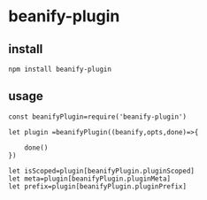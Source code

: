 # beanify-plugin

## install

```
npm install beanify-plugin 
```

## usage

```
const beanifyPlugin=require('beanify-plugin')

let plugin =beanifyPlugin((beanify,opts,done)=>{

    done()
})

let isScoped=plugin[beanifyPlugin.pluginScoped]
let meta=plugin[beanifyPlugin.pluginMeta]
let prefix=plugin[beanifyPlugin.pluginPrefix]

```
